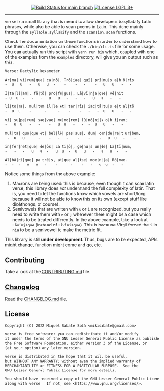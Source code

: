 <p align="center">
  <a href="https://github.com/mssola/verse/actions?query=workflow%3ACI" title="CI status for the main branch"><img src="https://github.com/mssola/verse/workflows/CI/badge.svg" alt="Build Status for main branch" /></a>
  <a href="http://www.gnu.org/licenses/lgpl-3.0.txt" rel="nofollow"><img alt="License LGPL 3+" src="https://img.shields.io/badge/license-LGPL_3-blue.svg" style="max-width:100%;"></a>
</p>

---

`verse` is a small library that is meant to allow developers to syllabify Latin
phrases, while also be able to scan poems in Latin. This done mainly through the
`syllable.syllabify` and the `scansion.scan` functions.

Check the documentation on these functions in order to understand how to use
them. Otherwise, you can check the `./bin/cli.ts` file for some usage. You can
actually run this script with `yarn run bin` which, coupled with one of the
examples from the `examples` directory, will give you an output such as this:

``` txt
Verse: Dactylic hexameter

Ar|ma| vi|rum|que| ca|nō|, Trō|iae| quī| prī|mu|s a|b ō|rīs
-  u   u   -   u   u  -    -    -   -    -   u   u   -   -

Ī|ta|li|am|, fā|tō| pro|fu|gus|, Lā|vī|nja|que| vē|nit
- u  u  -   -   -   u   u   -   -   -   u   u   -   -

lī|to|ra|, mul|tum il|le et| ter|rīs| iac|tā|tu|s e|t al|tō
-  u  u    -      -     -    -    -   -   -  u   u   -   -

vī| su|pe|rum| sae|vae| me|mo|rem| Iū|nō|ni|s o|b ī|ram;
-   u  u   -   -    -   u  u   -   -  -  u   u   -   -

mul|ta| quo|que et| bel|lō| pas|sus|, dum| con|de|re|t ur|bem,
 -  u   u      -    -   -   -    -    -    -   u  u   -    -

in|fer|ret|que| de|ōs| La|ti|ō|, ge|nu|s un|de| La|tī|num,
-   -   -   u   u  -   u  u  -  u   u   -   u   u  -   -

Al|bā|nī|que| pa|trē|s, at|que al|tae| moe|ni|a| Rō|mae.
-  -  -   u   u   -    -      -    -   -   u  u  -   -
```

Notice some things from the above example:

1. Macrons are being used: this is because, even though it can scan latin verse,
   this library does *not* understand the full complexity of latin. That is, you
   need to let the functions know which vowels are short/long because it will
   not be able to know this on its own (except stuff like diphthongs, of
   course).
2. Semivowels that are written with `u` or `i` are recognized, but you really
   need to write them with `v` or `j` whenever there might be a case which needs
   to be treated differently. In the above example, take a look at `Lāvīnjaque`
   (instead of `Lāvīniaque`). This is because Virgil forced the `i` in `nia` to
   be a semivowel to make the metric fit.

This library is still **under development**. Thus, bugs are to be expected, APIs
might change, function might come and go, etc.

## Contributing

Take a look at the [CONTRIBUTING.md](./CONTRIBUTING.md) file.

## [Changelog](https://pbs.twimg.com/media/DJDYCcLXcAA_eIo?format=jpg&name=small)

Read the [CHANGELOG.md](./CHANGELOG.md) file.

## License

```txt
Copyright (C) 2022 Miquel Sabaté Solà <mikisabate@gmail.com>

verse is free software: you can redistribute it and/or modify
it under the terms of the GNU Lesser General Public License as published by
the Free Software Foundation, either version 3 of the License, or
(at your option) any later version.

verse is distributed in the hope that it will be useful,
but WITHOUT ANY WARRANTY; without even the implied warranty of
MERCHANTABILITY or FITNESS FOR A PARTICULAR PURPOSE.  See the
GNU Lesser General Public License for more details.

You should have received a copy of the GNU Lesser General Public License
along with verse.  If not, see <https://www.gnu.org/licenses/>.
```

